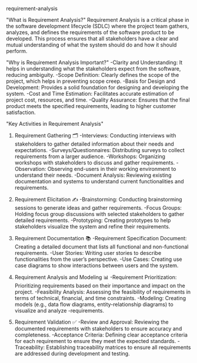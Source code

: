 requirement-analysis

"What is Requirement Analysis?"
Requirement Analysis is a critical phase in the software development lifecycle (SDLC) where the project team gathers, analyzes, and defines the requirements of the software product to be developed. This process ensures that all stakeholders have a clear and mutual understanding of what the system should do and how it should perform.

"Why is Requirement Analysis Important?"
-Clarity and Understanding: It helps in understanding what the stakeholders expect from the software, reducing
ambiguity.
-Scope Definition: Clearly defines the scope of the project, which helps in preventing scope creep.
-Basis for Design and Development: Provides a solid foundation for designing and developing the system.
-Cost and Time Estimation: Facilitates accurate estimation of project cost, resources, and time.
-Quality Assurance: Ensures that the final product meets the specified requirements, leading to higher customer
satisfaction.

"Key Activities in Requirement Analysis"

1. Requirement Gathering 🗂️
   -Interviews: Conducting interviews with stakeholders to gather detailed information about their needs and expectations.
   -Surveys/Questionnaires: Distributing surveys to collect requirements from a larger audience.
   -Workshops: Organizing workshops with stakeholders to discuss and gather requirements.
   -Observation: Observing end-users in their working environment to understand their needs.
   -Document Analysis: Reviewing existing documentation and systems to understand current functionalities and requirements.

2. Requirement Elicitation ✍️
   -Brainstorming: Conducting brainstorming sessions to generate ideas and gather requirements.
   -Focus Groups: Holding focus group discussions with selected stakeholders to gather detailed requirements.
   -Prototyping: Creating prototypes to help stakeholders visualize the system and refine their requirements.

3. Requirement Documentation 📚
   -Requirement Specification Document: Creating a detailed document that lists all functional and non-functional requirements.
   -User Stories: Writing user stories to describe functionalities from the user’s perspective.
   -Use Cases: Creating use case diagrams to show interactions between users and the system.

4. Requirement Analysis and Modeling 📊
   -Requirement Prioritization: Prioritizing requirements based on their importance and impact on the project.
   -Feasibility Analysis: Assessing the feasibility of requirements in terms of technical, financial, and time constraints.
   -Modeling: Creating models (e.g., data flow diagrams, entity-relationship diagrams) to visualize and analyze -requirements.

5. Requirement Validation ✅
   -Review and Approval: Reviewing the documented requirements with stakeholders to ensure accuracy and completeness.
   -Acceptance Criteria: Defining clear acceptance criteria for each requirement to ensure they meet the expected standards.
   -Traceability: Establishing traceability matrices to ensure all requirements are addressed during development and testing.
